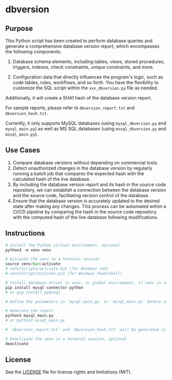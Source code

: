 # dbversion

## Purpose

This Python script has been created to perform database queries and generate a comprehensive database version report, which encompasses the following components:

1. Database schema elements, including tables, views, stored procedures, triggers, indexes, check constraints, unique constraints, and more.

1. Configuration data that directly influences the program's logic, such as code tables, rules, workflows, and so forth. You have the flexibility to customize the SQL script within the `xxx_dbversion.py` file as needed.

Additionally, it will create a SHA1 hash of the database version report.

For sample reports, please refer to `dbversion_report.txt` and `dbversion_hash.txt`.

Currently, it only supports MySQL databases (using `mysql_dbversion.py` and `mysql_main.py`) as well as MS SQL databases (using `mssql_dbversion.py` and `mssql_main.py`).

## Use Cases

1. Compare database versions without depending on commercial tools.
1. Detect unauthorized changes in the database version by regularly running a batch job that compares the expected hash with the calculated hash of the live database.
1. By including the database version report and its hash in the source code repository, we can establish a connection between the database version and the source code, facilitating version control of the database.
1. Ensure that the database version is accurately updated to the desired state after making any changes. This process can be automated within a CI/CD pipeline by comparing the hash in the source code repository with the computed hash of the live database following modifications.
 
 
## Instructions
```python 
# Install the Python virtual environment, optional
python3 -m venv venv

# Activate the venv in a terminal session
source venv/bin/activate
# venv/Scripts/activate.bat (for Windows cmd)
# venv/Script/activate.ps1 (for Windows PowerShell)

# Install database driver in venv, or global environment, if venv is not activated
pip install mysql-connector-python
# or pip install pymssql

# Define the parameters in `mysql_main.py` or `mssql_main.py` before use

# Generate the report
python3 mysql_main.py
# or python3 mssql_main.py

# `dbversion_report.txt` and `dbversion_hash.txt` will be generated in the working directory

# Deactivate the venv in a terminal session, optional 
deactivate
```
 
 ## License
 See the [LICENSE](LICENSE.md) file for license rights and limitations (MIT).
